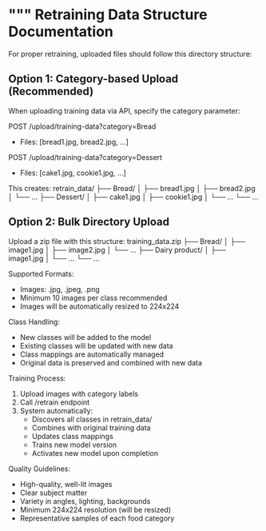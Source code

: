 """
Retraining Data Structure Documentation
=====================================

For proper retraining, uploaded files should follow this directory structure:

## Option 1: Category-based Upload (Recommended)

When uploading training data via API, specify the category parameter:

POST /upload/training-data?category=Bread

- Files: [bread1.jpg, bread2.jpg, ...]

POST /upload/training-data?category=Dessert

- Files: [cake1.jpg, cookie1.jpg, ...]

This creates:
retrain_data/
├── Bread/
│ ├── bread1.jpg
│ ├── bread2.jpg
│ └── ...
├── Dessert/
│ ├── cake1.jpg
│ ├── cookie1.jpg
│ └── ...
└── ...

## Option 2: Bulk Directory Upload

Upload a zip file with this structure:
training_data.zip
├── Bread/
│ ├── image1.jpg
│ ├── image2.jpg
│ └── ...
├── Dairy product/
│ ├── image1.jpg
│ └── ...
└── ...

Supported Formats:

- Images: .jpg, .jpeg, .png
- Minimum 10 images per class recommended
- Images will be automatically resized to 224x224

Class Handling:

- New classes will be added to the model
- Existing classes will be updated with new data
- Class mappings are automatically managed
- Original data is preserved and combined with new data

Training Process:

1. Upload images with category labels
2. Call /retrain endpoint
3. System automatically:
   - Discovers all classes in retrain_data/
   - Combines with original training data
   - Updates class mappings
   - Trains new model version
   - Activates new model upon completion

Quality Guidelines:

- High-quality, well-lit images
- Clear subject matter
- Variety in angles, lighting, backgrounds
- Minimum 224x224 resolution (will be resized)
- Representative samples of each food category
